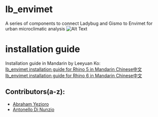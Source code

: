 # lb_envimet
A series of components to connect Ladybug and Gismo to Envimet for urban microclimatic analysis
![Alt Text](http://api.ning.com/files/*ix1zXEQDKMs6oOAal16GezqhCFSzFYHhsCcs81ecdCE7Y3aniPW3Vjr-6slZ7avsKMF*22-o5JqX0qmWBEwnzXMUxgkdIt8/Ladybug_ENVIMet_grid.png)
# installation guide
Installation guide in Mandarin by Leeyuan Ko: <br>
[lb_envimet installation guide for Rhino 5 in Mandarin Chinese中文](https://docs.google.com/presentation/d/e/2PACX-1vRUKG5A4h9vc0r1_U42Rz7R_MQmVBoHeSYARRkyU1HvGvf21x8_KZvpe7jBDiXfhKUw0SqjObS9t5xt/pub?start=false&loop=false&delayms=3000)
<br>
[lb_envimet installation guide for Rhino 6 in Mandarin Chinese中文](https://docs.google.com/presentation/d/e/2PACX-1vSSkx01gs4MBBlyvhztLrcSxT7Ar8re4LVB9u8jH2K1hgu2EKKLvnflQMgLcNVmlf3w9MDlUddYqa7w/pub?start=false&loop=false&delayms=3000)
<br>
## Contributors(a-z):
* [Abraham Yezioro](https://github.com/ayezioro)
* [Antonello Di Nunzio](https://github.com/AntonelloDN)
